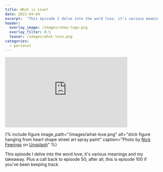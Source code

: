 ```yaml
---
title: What is Love?
date: 2022-04-04
excerpt:  "This episode I delve into the word love, it's various meanings and my takeaway"
header:
  overlay_image: /images/show-logo.png
  overlay_filter: 0.5
  teaser: /images/what-love.png
categories:
  - personal
---
```

<iframe src='https://open.spotify.com/embed/episode/6z4QqAmW2GmX3bvt5kcpBm' width='80%' height='232' frameborder='0' allowtransparency='true' allow='encrypted-media'></iframe>

{% include figure image_path="/images/what-love.png" alt="stick figure hanging from heart shape street art spray paint" caption="Photo by <a href='https://unsplash.com/@jannerboy62?utm_source=unsplash&utm_medium=referral&utm_content=creditCopyText'>Nick Fewings</a> on <a href='https://unsplash.com/s/photos/what-is-love?utm_source=unsplash&utm_medium=referral&utm_content=creditCopyText'>Unsplash</a>" %}

This episode I delve into the word love, it's various meanings and my takeaway. Plus a call  back to episode 50, after all, this is episode 100 if you've been keeping track
